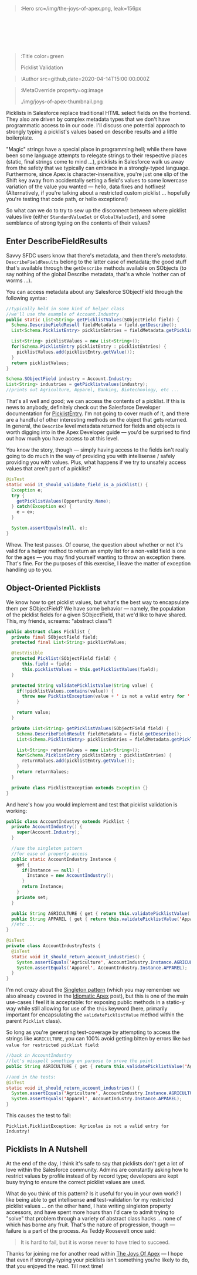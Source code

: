 > :Hero src=/img/the-joys-of-apex.png,
> leak=156px

<br>
<br>
<br>
<br>
<br>

> :Title color=green
>
> Picklist Validation

> :Author src=github,date=2020-04-14T15:00:00.000Z

> :MetaOverride property=og:image
>
> ./img/joys-of-apex-thumbnail.png

Picklists in Salesforce replace traditional HTML select fields on the frontend. They also are driven by complex metadata types that we don't have programmatic access to in our code. I'll discuss one potential approach to strongly typing a picklist's values based on describe results and a little boilerplate.

"Magic" strings have a special place in programming hell; while there have been some language attempts to relegate strings to their respective places (static, final strings come to mind ...), picklists in Salesforce walk us away from the safety that we typically can embrace in a strongly-typed language. Furthermore, since Apex is character-insensitive, you're just one slip of the Shift key away from accidentally setting a field's values to some lowercase variation of the value you wanted — hello, data fixes and hotfixes! (Alternatively, if you're talking about a restricted custom picklist ... hopefully you're testing that code path, or hello exceptions!)

So what can we do to try to sew up the disconnect between where picklist values live (either `StandardValueSet` or `GlobalValueSet`), and some semblance of strong typing on the contents of their values?

## Enter DescribeFieldResults

Savvy SFDC users know that there's metadata, and then there's _metadata_. `DescribeFieldResults` belong to the latter case of metadata; the good stuff that's available through the `getDescribe` methods available on SObjects (to say nothing of the global Describe metadata, that's a whole 'nother can of worms ...).

You can access metadata about any Salesforce SObjectField through the following syntax:

```java | Anonymous Apex
//typically held in some kind of helper class
//we'll use the example of Account.Industry
public static List<String> getPicklistValues(SObjectField field) {
  Schema.DescribeFieldResult fieldMetadata = field.getDescribe();
  List<Schema.PicklistEntry> picklistEntries = fieldMetadata.getPicklistValues();

  List<String> picklistValues = new List<String>();
  for(Schema.PicklistEntry picklistEntry : picklistEntries) {
    picklistValues.add(picklistEntry.getValue());
  }
  return picklistValues;
}

Schema.SObjectField industry = Account.Industry;
List<String> industries = getPicklistvalues(industry);
//prints out Agriculture, Apparel, Banking, Biotechnology, etc ...
```

That's all well and good; we can access the contents of a picklist. If this is news to anybody, definitely check out the Salesforce Developer documentation for [PicklistEntry](https://developer.salesforce.com/docs/atlas.en-us.apexcode.meta/apexcode/apex_class_Schema_PicklistEntry.htm). I'm not going to cover much of it, and there are a handful of other interesting methods on the object that gets returned. In general, the `Describe` level metadata returned for fields and objects is worth digging into in the Apex Developer guide — you'd be surprised to find out how much you have access to at this level.

You know the story, though — simply having access to the fields isn't really going to do much in the way of providing you with intellisense / safely providing you with values. Plus, what happens if we try to unsafely access values that aren't part of a picklist?

```java
@isTest
static void it_should_validate_field_is_a_picklist() {
  Exception e;
  try {
    getPicklistValues(Opportunity.Name);
  } catch(Exception ex) {
    e = ex;
  }

  System.assertEquals(null, e);
}
```

Whew. The test passes. Of course, the question about whether or not it's valid for a helper method to return an empty list for a non-valid field is one for the ages — you may find yourself wanting to throw an exception there. That's fine. For the purposes of this exercise, I leave the matter of exception handling up to you.

## Object-Oriented Picklists

We know how to get picklist values, but what's the best way to encapsulate them per SObjectField? We have some behavior — namely, the population of the picklist fields for a given SObjectField, that we'd like to have shared. This, my friends, screams: "abstract class"!

```java | classes/Picklist.cls
public abstract class Picklist {
  private final SObjectField field;
  protected final List<String> picklistValues;

  @testVisible
  protected Picklist(SObjectField field) {
      this.field = field;
      this.picklistValues = this.getPicklistValues(field);
  }

  protected String validatePicklistValue(String value) {
    if(!picklistValues.contains(value)) {
      throw new PicklistException(value + ' is not a valid entry for ' + this.field.getDescribe().getName() + '!');
    }

    return value;
  }

  private List<String> getPicklistValues(SObjectField field) {
    Schema.DescribeFieldResult fieldMetadata = field.getDescribe();
    List<Schema.PicklistEntry> picklistEntries = fieldMetadata.getPicklistValues();

    List<String> returnValues = new List<String>();
    for(Schema.PicklistEntry picklistEntry : picklistEntries) {
      returnValues.add(picklistEntry.getValue());
    }
    return returnValues;
  }

  private class PicklistException extends Exception {}
}
```

And here's how you would implement and test that picklist validation is working:

```java
public class AccountIndustry extends Picklist {
  private AccountIndustry() {
    super(Account.Industry);
  }

  //use the singleton pattern
  //for ease of property access
  public static AccountIndustry Instance {
    get {
      if(Instance == null) {
        Instance = new AccountIndustry();
      }
      return Instance;
    }
    private set;
  }

  public String AGRICULTURE { get { return this.validatePicklistValue('Agriculture'); }}
  public String APPAREL { get { return this.validatePicklistValue('Apparel'); }}
  //etc ...
}

@isTest
private class AccountIndustryTests {
  @isTest
  static void it_should_return_account_industries() {
    System.assertEquals('Agriculture', AccountIndustry.Instance.AGRICULTURE);
    System.assertEquals('Apparel', AccountIndustry.Instance.APPAREL);
  }
}
```

I'm not _crazy_ about the [Singleton pattern](/building-a-better-singleton) (which you may remember we also already covered in the [Idiomatic Apex](/idiomatic-salesforce-apex/) post), but this is one of the main use-cases I feel it is acceptable: for exposing public methods in a static-y way while still allowing for use of the `this` keyword (here, primarily important for encapsulating the `validatePicklistValue` method within the parent `Picklist` class).

So long as you're generating test-coverage by attempting to access the strings like `AGRICULTURE`, you can 100% avoid getting bitten by errors like `bad value for restricted picklist field`:

```java
//back in AccountIndustry
//let's misspell something on purpose to prove the point
public String AGRICULTURE { get { return this.validatePicklistValue('Agricolae'); }}

//and in the tests:
@isTest
static void it_should_return_account_industries() {
  System.assertEquals('Agriculture', AccountIndustry.Instance.AGRICULTURE);
  System.assertEquals('Apparel', AccountIndustry.Instance.APPAREL);
}
```

This causes the test to fail:

```
Picklist.PicklistException: Agricolae is not a valid entry for Industry!
```

## Picklists In A Nutshell

At the end of the day, I think it's safe to say that picklists don't get a lot of love within the Salesforce community. Admins are constantly asking how to restrict values by profile instead of by record type; developers are kept busy trying to ensure the correct picklist values are used.

What do you think of this pattern? Is it useful for you in your own work? I like being able to get intellisense **and** test-validation for my restricted picklist values ... on the other hand, I hate writing singleton property accessors, and have spent more hours than I'd care to admit trying to "solve" that problem through a variety of abstract class hacks ... none of which has borne any fruit. That's the nature of progression, though — failure is a part of the process. As Teddy Roosevelt once said:

> It is hard to fail, but it is worse never to have tried to succeed.

Thanks for joining me for another read within [The Joys Of Apex](/) — I hope that even if strongly-typing your picklists isn't something you're likely to do, that you enjoyed the read. Till next time!
